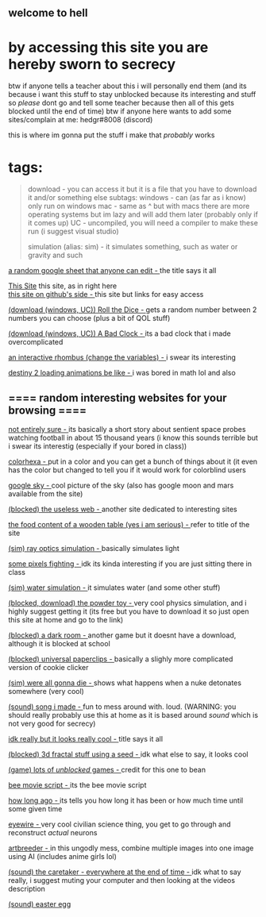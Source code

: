 ## welcome to hell

# by accessing this site you are hereby sworn to secrecy

btw if anyone tells a teacher about this i will personally end them (and its because i want this stuff to stay unblocked because its interesting and stuff so *please* dont go and tell some teacher because then all of this gets blocked until the end of time)
btw if anyone here wants to add some sites/complain at me: hedgr#8008 (discord)

this is where im gonna put the stuff i make that *probably* works

# tags:

> download - you can access it but it is a file that you have to download it and/or something else
>     subtags:
>     windows - can (as far as i know) only run on windows
>     mac - same as ^ but with macs
>     there are more operating systems but im lazy and will add them later (probably only if it comes up)
>     UC - uncompiled, you will need a compiler to make these run (i suggest visual studio)
>     
>simulation (alias: sim) - it simulates something, such as water or gravity and such


[a random google sheet that anyone can edit - ](https://docs.google.com/spreadsheets/d/1iZABHQWZrLU6E-OBUmkvX-M_ttgbOU9n8Wr-ckXCHHE/edit?usp=sharing)
the title says it all

[This Site](https://hedgr.github.io)
this site, as in right here   
[this site on github's side - ](https://github.com/Hedgr/hedgr.github.io)
this site but links for easy access

[(download (windows, UC)) Roll the Dice - ](https://github.com/Hedgr/roll_the_dice)
gets a random number between 2 numbers you can choose (plus a bit of QOL stuff)

[(download (windows, UC)) A Bad Clock - ](https://github.com/Hedgr/time_test)
its a bad clock that i made overcomplicated

[an interactive rhombus (change the variables) - ](https://www.desmos.com/calculator/wqdto2lzqj)
i swear its interesting

[destiny 2 loading animations be like - ](https://www.desmos.com/calculator/s5fdm1mejo)
i was bored in math lol and also 

## ==== random interesting websites for your browsing ====

[not entirely sure - ](https://www.sbnation.com/a/17776-football/chapter-1)
its basically a short story about sentient space probes watching football in about 15 thousand years (i know this sounds terrible but i swear its interestig (especially if your bored in class))

[colorhexa - ](https://www.colorhexa.com/)
put in a color and you can get a bunch of things about it (it even has the color but changed to tell you if it would work for colorblind users

[google sky - ](https://google.com/sky)
cool picture of the sky (also has google moon and mars available from the site)

[(blocked) the useless web - ](https://theuselessweb.com)
another site dedicated to interesting sites

[the food content of a wooden table (yes i am serious) - ](https://www.myfitnesspal.com/food/calories/alfahores-196555419)
refer to title of the site

[(sim) ray optics simulation - ](https://ricktu288.github.io/ray-optics/simulator/)
basically simulates light

[some pixels fighting - ](https://pixelsfighting.com/)
idk its kinda interesting if you are just sitting there in class

[(sim) water simulation - ](https://www.escapemotions.com/experiments/fluid_water_3/)
it simulates water (and some other stuff)

[(blocked, download) the powder toy - ](https://powdertoy.co.uk/)
very cool physics simulation, and i highly suggest getting it (its free but you have to download it so just open this site at home and go to the link)

[(blocked) a dark room - ](https://adarkroom.doublespeakgames.com/)
another game but it doesnt have a download, although it is blocked at school

[(blocked) universal paperclips - ](https://www.decisionproblem.com/paperclips/)
basically a slighly more complicated version of cookie clicker

[(sim) were all gonna die - ](https://outrider.org/nuclear-weapons/interactive/bomb-blast/)
shows what happens when a nuke detonates somewhere (very cool)

[(sound) song i made - ](https://musiclab.chromeexperiments.com/Song-Maker/song/6613628513419264)
fun to mess around with. loud. (WARNING: you should really probably use this at home as it is based around *sound* which is not very good for secrecy)

[idk really but it looks really cool - ](https://epok.tech/work/tendrils/)
title says it all

[(blocked) 3d fractal stuff using a seed - ](http://www.hellochar.com/flame?name=the%20meaning%20of%20life)
idk what else to say, it looks cool

[(game) lots of *unblocked* games - ](https://sites.google.com/site/unblockedgame911/)
credit for this one to bean

[bee movie script - ](http://www.script-o-rama.com/movie_scripts/a1/bee-movie-script-transcript-seinfeld.html)
its the bee movie script 

[how long ago - ](http://www.calcul.com/show/calculator/how-long-since-or-until?first=1111/11/11%2011:11)
its tells you how long it has been or how much time until some given time

[eyewire - ](https://eyewire.org/)
very cool civilian science thing, you get to go through and reconstruct *actual* neurons

[artbreeder - ](https://www.artbreeder.com/create)
in this ungodly mess, combine multiple images into one image using AI (includes anime girls lol)

[(sound) the caretaker - everywhere at the end of time - ](https://www.youtube.com/watch?v=wJWksPWDKOc)
idk what to say really, i suggest muting your computer and then looking at the videos description












































































































[(sound) easter egg](https://www.youtube.com/watch?v=dQw4w9WgXcQ)
